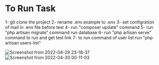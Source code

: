 # To Run Task

1- git clone the project
2- rename .env.example to .env
3- set configration of mail in .env file before test
4- run "composer update" command
5- run "php artisan migrate" command run database
6- run "php artisan serve" command to run and get test link
7- to run command of user list run "php artisan users-list"


![Screenshot from 2022-04-29 23-18-37](https://user-images.githubusercontent.com/18228917/166075177-15adeaa2-e144-4ff8-8cd2-e44fe641285b.png)
![Screenshot from 2022-04-30 00-11-03](https://user-images.githubusercontent.com/18228917/166075323-3f019f21-4d9a-479d-8009-da1ce7786f9c.png)
